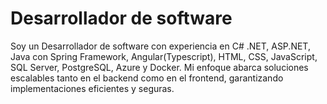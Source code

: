 <h1> Desarrollador de software  </h1>

<p> Soy un Desarrollador de software con experiencia en C# .NET, ASP.NET, Java con Spring Framework, Angular(Typescript), HTML, CSS, JavaScript, SQL Server, PostgreSQL, Azure y Docker. Mi enfoque abarca soluciones escalables tanto en el backend como en el frontend, garantizando implementaciones eficientes y seguras. </p>



